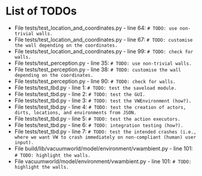 # List of TODOs

* File tests/test_location_and_coordinates.py - line 64: `# TODO: use non-trivial walls.`
* File tests/test_location_and_coordinates.py - line 67: `# TODO: customise the wall depending on the coordinates.`
* File tests/test_location_and_coordinates.py - line 99: `# TODO: check for walls.`
* File tests/test_perception.py - line 35: `# TODO: use non-trivial walls.`
* File tests/test_perception.py - line 38: `# TODO: customise the wall depending on the coordinates.`
* File tests/test_perception.py - line 90: `# TODO: check for walls.`
* File tests/test_tbd.py - line 1: `# TODO: test the saveload module.`
* File tests/test_tbd.py - line 2: `# TODO: test the GUI.`
* File tests/test_tbd.py - line 3: `# TODO: test the VWEnvironment (how?).`
* File tests/test_tbd.py - line 4: `# TODO: test the creation of actors, dirts, locations, and environments from JSON.`
* File tests/test_tbd.py - line 5: `# TODO: test the action executors.`
* File tests/test_tbd.py - line 6: `# TODO: integration testing (how?).`
* File tests/test_tbd.py - line 7: `# TODO: test the intended crashes (i.e., where we want VW to crash immediately on non-compliant (human) user input).`
* File build/lib/vacuumworld/model/environment/vwambient.py - line 101: `# TODO: highlight the walls.`
* File vacuumworld/model/environment/vwambient.py - line 101: `# TODO: highlight the walls.`
